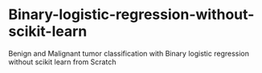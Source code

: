 # Binary-logistic-regression-without-scikit-learn
Benign and Malignant tumor classification with Binary logistic regression without scikit learn from Scratch
